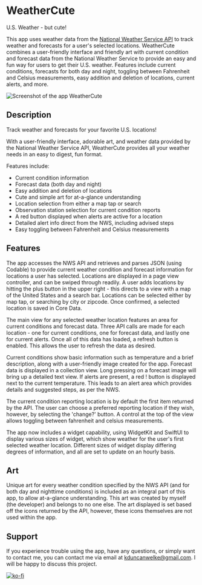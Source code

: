 # WeatherCute
U.S. Weather - but cute!

This app uses weather data from the [National Weather Service API](https://www.weather.gov/documentation/services-web-api) to track weather and forecasts for a user's selected locations. WeatherCute combines a user-friendly interface and friendly art with current condition and forecast data from the National Weather Service to provide an easy and fun way for users to get their U.S. weather. Features include current conditions, forecasts for both day and night, toggling between Fahrenheit and Celsius measurements, easy addition and deletion of locations, current alerts, and more.

![Screenshot of the app WeatherCute](https://i.ibb.co/SRCy6Mp/Screen-Shot-2020-08-10-at-2-35-26-PM.png)

## Description
Track weather and forecasts for your favorite U.S. locations! 

With a user-friendly interface, adorable art, and weather data provided by the National Weather Service API, WeatherCute provides all your weather needs in an easy to digest, fun format.

Features include:
* Current condition information
* Forecast data (both day and night)
* Easy addition and deletion of locations
* Cute and simple art for at-a-glance understanding
* Location selection from either a map tap or search
* Observation station selection for current condition reports
* A red button displayed when alerts are active for a location
* Detailed alert info direct from the NWS, including advised steps
* Easy toggling between Fahrenheit and Celsius measurements

## Features
The app accesses the NWS API and retrieves and parses JSON (using Codable) to provide current weather condition and forecast information for locations a user has selected. Locations are displayed in a page view controller, and can be swiped through readily. A user adds locations by hitting the plus button in the upper right - this directs to a view with a map of the United States and a search bar. Locations can be selected either by map tap, or searching by city or zipcode. Once confirmed, a selected location is saved in Core Data.

The main view for any selected weather location features an area for current conditions and forecast data. Three API calls are made for each location - one for current conditions, one for forecast data, and lastly one for current alerts. Once all of this data has loaded, a refresh button is enabled. This allows the user to refresh the data as desired.

Current conditions show basic information such as temperature and a brief description, along with a user-friendly image created for the app. Forecast data is displayed in a collection view. Long pressing on a forecast image will bring up a detailed text view. If alerts are present, a red ! button is displayed next to the current temperature. This leads to an alert area which provides details and suggested steps, as per the NWS.

The current condition reporting location is by default the first item returned by the API. The user can choose a preferred reporting location if they wish, however, by selecting the 'change?' button. A control at the top of the view allows toggling between fahrenheit and celsius measurements.

The app now includes a widget capability, using WidgetKit and SwiftUI to display various sizes of widget, which show weather for the user's first selected weather location. Different sizes of widget display differing degrees of information, and all are set to update on an hourly basis.

## Art
Unique art for every weather condition specified by the NWS API (and for both day and nighttime conditions) is included as an integral part of this app, to allow at-a-glance understanding. This art was created by myself (the developer) and belongs to no one else. The art displayed is set based off the icons returned by the API, however, these icons themselves are not used within the app.

## Support
If you experience trouble using the app, have any questions, or simply want to contact me, you can contact me via email at kduncanwelke@gmail.com. I will be happy to discuss this project.

[![ko-fi](https://ko-fi.com/img/githubbutton_sm.svg)](https://ko-fi.com/S6S03G1HT)
